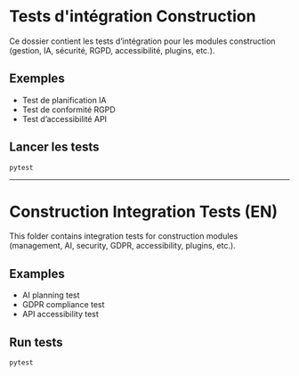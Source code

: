 # Tests d'intégration Construction

Ce dossier contient les tests d’intégration pour les modules construction (gestion, IA, sécurité, RGPD, accessibilité, plugins, etc.).

## Exemples
- Test de planification IA
- Test de conformité RGPD
- Test d’accessibilité API

## Lancer les tests
```bash
pytest
```

---

# Construction Integration Tests (EN)

This folder contains integration tests for construction modules (management, AI, security, GDPR, accessibility, plugins, etc.).

## Examples
- AI planning test
- GDPR compliance test
- API accessibility test

## Run tests
```bash
pytest
```
